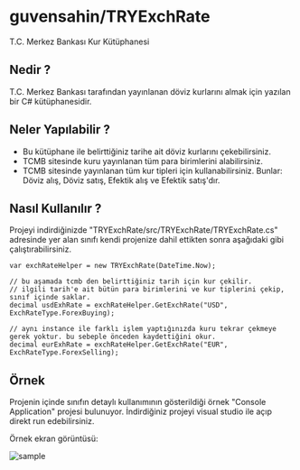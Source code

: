 # guvensahin/TRYExchRate
T.C. Merkez Bankası Kur Kütüphanesi

## Nedir ?
T.C. Merkez Bankası tarafından yayınlanan döviz kurlarını almak için yazılan bir C# kütüphanesidir.

## Neler Yapılabilir ?
- Bu kütüphane ile belirttiğiniz tarihe ait döviz kurlarını çekebilirsiniz.
- TCMB sitesinde kuru yayınlanan tüm para birimlerini alabilirsiniz.
- TCMB sitesinde yayınlanan tüm kur tipleri için kullanabilirsiniz. Bunlar: Döviz alış, Döviz satış, Efektik alış ve Efektik satış'dır.

## Nasıl Kullanılır ?
Projeyi indirdiğinizde "TRYExchRate/src/TRYExchRate/TRYExchRate.cs" adresinde yer alan sınıfı kendi projenize dahil ettikten sonra aşağıdaki gibi çalıştırabilirsiniz.

```
var exchRateHelper = new TRYExchRate(DateTime.Now);

// bu aşamada tcmb den belirttiğiniz tarih için kur çekilir.
// ilgili tarih'e ait bütün para birimlerini ve kur tiplerini çekip, sınıf içinde saklar.
decimal usdExhRate = exchRateHelper.GetExchRate("USD", ExchRateType.ForexBuying);

// aynı instance ile farklı işlem yaptığınızda kuru tekrar çekmeye gerek yoktur. bu sebeple önceden kaydettiğini okur.
decimal eurExhRate = exchRateHelper.GetExchRate("EUR", ExchRateType.ForexSelling);
```

## Örnek
Projenin içinde sınıfın detaylı kullanımının gösterildiği örnek "Console Application" projesi bulunuyor. İndirdiğiniz projeyi visual studio ile açıp direkt run edebilirsiniz.

Örnek ekran görüntüsü:

![sample](http://guvensahin.com/wp-content/uploads/2016/12/TRYExchRateSample.png)
